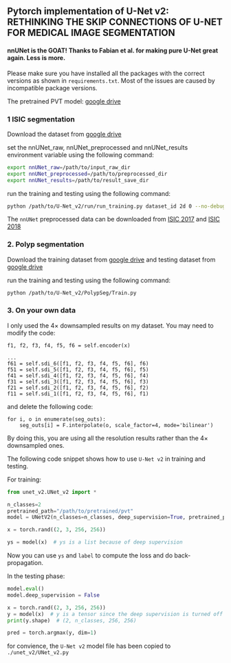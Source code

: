 ## Pytorch implementation of U-Net v2: RETHINKING THE SKIP CONNECTIONS OF U-NET FOR MEDICAL IMAGE SEGMENTATION

#### nnUNet is the GOAT! Thanks to Fabian et al. for making pure U-Net great again. Less is more.

Please make sure you have installed all the packages with the correct versions as shown in `requirements.txt`. Most of the issues are caused by incompatible package versions.

The pretrained PVT model: [google drive](https://drive.google.com/drive/folders/1Eu8v9vMRvt-dyCH0XSV2i77lAd62nPXV)
### 1 ISIC segmentation

Download the dataset from [google drive](https://drive.google.com/file/d/1XM10fmAXndVLtXWOt5G0puYSQyI2veWy/view?usp=sharing)

set the nnUNet_raw, nnUNet_preprocessed and nnUNet_results environment variable using the following command:

```bash
export nnUNet_raw=/path/to/input_raw_dir
export nnUNet_preprocessed=/path/to/preprocessed_dir
export nnUNet_results=/path/to/result_save_dir
```

run the training and testing using the following command:
```bash
python /path/to/U-Net_v2/run/run_training.py dataset_id 2d 0 --no-debug -tr ISICTrainer --c
```

The `nnUNet` preprocessed data can be downloaded from [ISIC 2017](https://drive.google.com/drive/folders/1Q8VQXhQd5T4Z7kS2SnqygedtYSJSSN75?usp=sharing) and [ISIC 2018](https://drive.google.com/drive/folders/1LMJsdvGDEYRJbX3XQAcjYuOIYhlhvtQF?usp=sharing)

### 2. Polyp segmentation

Download the training dataset from [google drive](https://drive.google.com/file/d/1YiGHLw4iTvKdvbT6MgwO9zcCv8zJ_Bnb/view?usp=sharing) and testing dataset from [google drive](https://drive.google.com/file/d/1Y2z7FD5p5y31vkZwQQomXFRB0HutHyao/view?usp=sharing)

run the training and testing using the following command:
```bash
python /path/to/U-Net_v2/PolypSeg/Train.py
```

### 3. On your own data

I only used the 4× downsampled results on my dataset. You may need to modify the code:

```
f1, f2, f3, f4, f5, f6 = self.encoder(x)

...
f61 = self.sdi_6([f1, f2, f3, f4, f5, f6], f6)
f51 = self.sdi_5([f1, f2, f3, f4, f5, f6], f5)
f41 = self.sdi_4([f1, f2, f3, f4, f5, f6], f4)
f31 = self.sdi_3([f1, f2, f3, f4, f5, f6], f3)
f21 = self.sdi_2([f1, f2, f3, f4, f5, f6], f2)
f11 = self.sdi_1([f1, f2, f3, f4, f5, f6], f1)
```

and delete the following code:

```
for i, o in enumerate(seg_outs):
    seg_outs[i] = F.interpolate(o, scale_factor=4, mode='bilinear')
```

By doing this, you are using all the resolution results rather than the 4× downsampled ones.

The following code snippet shows how to use `U-Net v2` in training and testing.

For training:

```python
from unet_v2.UNet_v2 import *

n_classes=2
pretrained_path="/path/to/pretrained/pvt"
model = UNetV2(n_classes=n_classes, deep_supervision=True, pretrained_path=pretrained_path)

x = torch.rand((2, 3, 256, 256))

ys = model(x)  # ys is a list because of deep supervision

```

Now you can use `ys` and `label` to compute the loss and do back-propagation.

In the testing phase:

```python
model.eval()
model.deep_supervision = False

x = torch.rand((2, 3, 256, 256))
y = model(x)  # y is a tensor since the deep supervision is turned off in the testing phase
print(y.shape)  # (2, n_classes, 256, 256)

pred = torch.argmax(y, dim=1)
```

for convience, the `U-Net v2` model file has been copied to `./unet_v2/UNet_v2.py`
